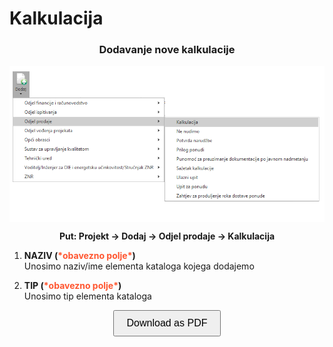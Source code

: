 <printTag id="print">

# Kalkulacija  

### <p align=center>**Dodavanje nove kalkulacije**  

<img src="../images/KalkulacijaMenu.png"
     alt="KalkulacijaMenu"
     style="display: block;
            margin-left: auto;
            margin-right: auto;" 
/>

**<p align=center>Put: Projekt → Dodaj → Odjel prodaje → Kalkulacija**  


1. **NAZIV (<span style="color: #ff5630">\*obavezno polje\*</span>)**   
Unosimo naziv/ime elementa kataloga kojega dodajemo

2. **TIP (<span style="color: #ff5630">\*obavezno polje\*</span>)**      
Unosimo tip elementa kataloga

</printTag>

<!-- Add this button to download the page as PDF -->
<div align="center">
    <button id="downloadPDF" style="font-size:16px; padding:10px 20px; cursor:pointer;">Download as PDF</button>
</div>

<!-- Include html2pdf.js library -->
<script src="https://cdnjs.cloudflare.com/ajax/libs/html2pdf.js/0.9.2/html2pdf.bundle.min.js"></script>

<!-- Add JavaScript to generate PDF -->
<script>
    document.getElementById('downloadPDF').addEventListener('click', function() {
    var element = document.getElementById('print'); 
        html2pdf()
            .from(element)
            .save();
    });
</script>

<br></br><br></br>
